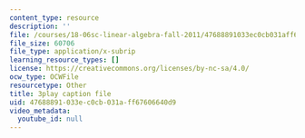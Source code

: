 ```yaml
---
content_type: resource
description: ''
file: /courses/18-06sc-linear-algebra-fall-2011/47688891033ec0cb031aff67606640d9_0oBJN8F616U.srt
file_size: 60706
file_type: application/x-subrip
learning_resource_types: []
license: https://creativecommons.org/licenses/by-nc-sa/4.0/
ocw_type: OCWFile
resourcetype: Other
title: 3play caption file
uid: 47688891-033e-c0cb-031a-ff67606640d9
video_metadata:
  youtube_id: null
---
```

